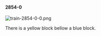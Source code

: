#### 2854-0
![train-2854-0-0.png](https://github.com/lil-lab/nlvr/raw/master/nlvr/train/images/21/train-2854-0-0.png "train-2854-0-0.png")

There is a yellow block bellow a blue block.